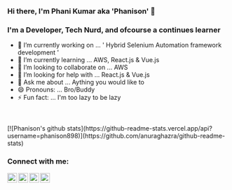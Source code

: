 ### Hi there, I'm Phani Kumar aka 'Phanison' 👋

### I'm a Developer, Tech Nurd, and ofcourse a continues learner

- 🔭 I’m currently working on ... ' Hybrid Selenium Automation framework development '
- 🌱 I’m currently learning ... AWS, React.js & Vue.js
- 👯 I’m looking to collaborate on ... AWS
- 🤔 I’m looking for help with ... React.js & Vue.js
- 💬 Ask me about ... Aything you would like to
- 😄 Pronouns: ... Bro/Buddy
- ⚡ Fun fact: ... I'm too lazy to be lazy
<br />
<br />
[![Phanison's github stats](https://github-readme-stats.vercel.app/api?username=phanison898)](https://github.com/anuraghazra/github-readme-stats)

### Connect with me:

[<img align="left" alt="phanison | YouTube" width="22px" src="https://cdn.jsdelivr.net/npm/simple-icons@v3/icons/youtube.svg" />][youtube]
[<img align="left" alt="phanison | Twitter" width="22px" src="https://cdn.jsdelivr.net/npm/simple-icons@v3/icons/twitter.svg" />][twitter]
[<img align="left" alt="phanison | LinkedIn" width="22px" src="https://cdn.jsdelivr.net/npm/simple-icons@v3/icons/linkedin.svg" />][linkedin]
[<img align="left" alt="phanison | Instagram" width="22px" src="https://cdn.jsdelivr.net/npm/simple-icons@v3/icons/instagram.svg" />][instagram]

[twitter]: https://twitter.com/phanison225
[youtube]: https://youtube.com/channel/UC4FAldAo2Ow_2F447yggcqA
[instagram]: https://www.instagram.com/phanison225/
[linkedin]: https://www.linkedin.com/in/phanison225/
